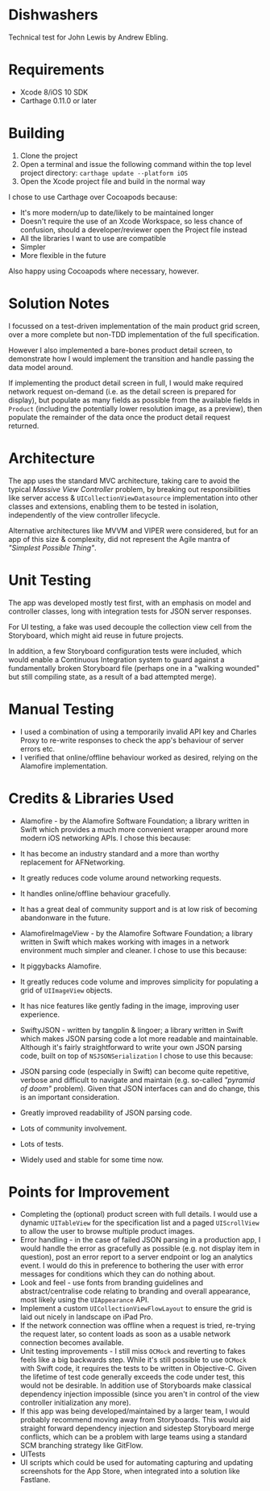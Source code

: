 # Dishwashers
Technical test for John Lewis by Andrew Ebling.

# Requirements

* Xcode 8/iOS 10 SDK
* Carthage 0.11.0 or later

# Building

1. Clone the project
1. Open a terminal and issue the following command within the top level project directory: ```carthage update --platform iOS```
1. Open the Xcode project file and build in the normal way

I chose to use Carthage over Cocoapods because:
 * It's more modern/up to date/likely to be maintained longer
 * Doesn't require the use of an Xcode Workspace, so less chance of confusion, should a developer/reviewer open the Project file instead
 * All the libraries I want to use are compatible
 * Simpler
 * More flexible in the future
 
Also happy using Cocoapods where necessary, however.

# Solution Notes

I focussed on a test-driven implementation of the main product grid screen, over a more complete but non-TDD implementation of the full specification.

However I also implemented a bare-bones product detail screen, to demonstrate how I would implement the transition and handle passing the data model around.

If implementing the product detail screen in full, I would make required network request on-demand (i.e. as the detail screen is prepared for display), but populate as many fields as possible from the available fields in ```Product``` (including the potentially lower resolution image, as a preview), then populate the remainder of the data once the product detail request returned.

# Architecture

The app uses the standard MVC architecture, taking care to avoid the typical _Massive View Controller_ problem, by breaking out responsibilities like server access & ```UICollectionViewDatasource``` implementation into other classes and extensions, enabling them to be tested in isolation, independently of the view controller lifecycle.

Alternative architectures like MVVM and VIPER were considered, but for an app of this size & complexity, did not represent the Agile mantra of _"Simplest Possible Thing"_.

# Unit Testing

The app was developed mostly test first, with an emphasis on model and controller classes, long with integration tests for JSON server responses.

For UI testing, a fake was used decouple the collection view cell from the Storyboard, which might aid reuse in future projects.

In addition, a few Storyboard configuration tests were included, which would enable a Continuous Integration system to guard against a fundamentally broken Storyboard file (perhaps one in a "walking wounded" but still compiling state, as a result of a bad attempted merge).

# Manual Testing

* I used a combination of using a temporarily invalid API key and Charles Proxy to re-write responses to check the app's behaviour of server errors etc.
* I verified that online/offline behaviour worked as desired, relying on the Alamofire implementation.

# Credits & Libraries Used

* Alamofire - by the Alamofire Software Foundation; a library written in Swift which provides a much more convenient wrapper around more modern iOS networking APIs. I chose this because:

 * It has become an industry standard and a more than worthy replacement for AFNetworking.
 * It greatly reduces code volume around networking requests.
 * It handles online/offline behaviour gracefully.
 * It has a great deal of community support and is at low risk of becoming abandonware in the future. 
* AlamofireImageView - by the Alamofire Software Foundation; a library written in Swift which makes working with images in a network environment much simpler and cleaner. I chose to use this because:
 * It piggybacks Alamofire.
 * It greatly reduces code volume and improves simplicity for populating a grid of ```UIImageView``` objects.
 * It has nice features like gently fading in the image, improving user experience.
* SwiftyJSON - written by tangplin & lingoer; a library written in Swift which makes JSON parsing code a lot more readable and maintainable. Although it's fairly straightforward to write your own JSON parsing code, built on top of ```NSJSONSerialization``` I chose to use this because:
 * JSON parsing code (especially in Swift) can become quite repetitive, verbose and difficult to navigate and maintain (e.g. so-called _"pyramid of doom"_ problem). Given that JSON interfaces can and do change, this is an important consideration.
 * Greatly improved readability of JSON parsing code.
 * Lots of community involvement.
 * Lots of tests.
 * Widely used and stable for some time now.
 
# Points for Improvement
 * Completing the (optional) product screen with full details. I would use a dynamic ```UITableView``` for the specification list and a paged ```UIScrollView``` to allow the user to browse multiple product images.
 * Error handling - in the case of failed JSON parsing in a production app, I would handle the error as gracefully as possible (e.g. not display item in question), post an error report to a server endpoint or log an analytics event. I would do this in preference to bothering the user with error messages for conditions which they can do nothing about.
 * Look and feel - use fonts from branding guidelines and abstract/centralise code relating to branding and overall appearance, most likely using the ```UIAppearance``` API.
 * Implement a custom ```UICollectionViewFlowLayout``` to ensure the grid is laid out nicely in landscape on iPad Pro.
 * If the network connection was offline when a request is tried, re-trying the request later, so content loads as soon as a usable network connection becomes available.
 * Unit testing improvements - I still miss ```OCMock``` and reverting to fakes feels like a big backwards step. While it's still possible to use ```OCMock``` with Swift code, it requires the tests to be written in Objective-C. Given the lifetime of test code generally exceeds the code under test, this would not be desirable. In addition use of Storyboards make classical dependency injection impossible (since you aren't in control of the view controller initialization any more).
 * If this app was being developed/maintained by a larger team, I would probably recommend moving away from Storyboards. This would aid straight forward dependency injection and sidestep Storyboard merge conflicts, which can be a problem with large teams using a standard SCM branching strategy like GitFlow.
 * UITests
 * UI scripts which could be used for automating capturing and updating screenshots for the App Store, when integrated into a solution like Fastlane.

